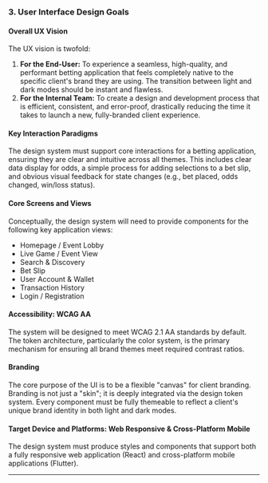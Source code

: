 ### **3. User Interface Design Goals**

#### **Overall UX Vision**

The UX vision is twofold:

1. **For the End-User:** To experience a seamless, high-quality, and performant betting application that feels completely native to the specific client's brand they are using. The transition between light and dark modes should be instant and flawless.
2. **For the Internal Team:** To create a design and development process that is efficient, consistent, and error-proof, drastically reducing the time it takes to launch a new, fully-branded client experience.

#### **Key Interaction Paradigms**

The design system must support core interactions for a betting application, ensuring they are clear and intuitive across all themes. This includes clear data display for odds, a simple process for adding selections to a bet slip, and obvious visual feedback for state changes (e.g., bet placed, odds changed, win/loss status).

#### **Core Screens and Views**

Conceptually, the design system will need to provide components for the following key application views:

- Homepage / Event Lobby
- Live Game / Event View
- Search & Discovery
- Bet Slip
- User Account & Wallet
- Transaction History
- Login / Registration

#### **Accessibility: WCAG AA**

The system will be designed to meet WCAG 2.1 AA standards by default. The token architecture, particularly the color system, is the primary mechanism for ensuring all brand themes meet required contrast ratios.

#### **Branding**

The core purpose of the UI is to be a flexible "canvas" for client branding. Branding is not just a "skin"; it is deeply integrated via the design token system. Every component must be fully themeable to reflect a client's unique brand identity in both light and dark modes.

#### **Target Device and Platforms: Web Responsive & Cross-Platform Mobile**

The design system must produce styles and components that support both a fully responsive web application (React) and cross-platform mobile applications (Flutter).

---
